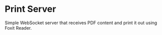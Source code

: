 # Print Server

Simple WebSocket server that receives PDF content and print it out using Foxit Reader.
